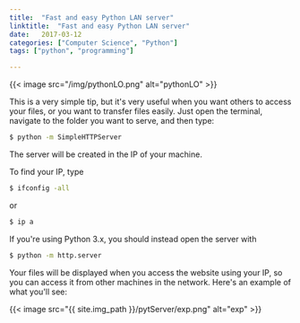 ```yaml
---
title:  "Fast and easy Python LAN server"
linktitle:  "Fast and easy Python LAN server"
date:   2017-03-12
categories: ["Computer Science", "Python"]
tags: ["python", "programming"]

---
```

{{< image
    src="/img/pythonLO.png"
    alt="pythonLO" >}}


This is a very simple tip, but it's very useful when you want others to access your files, or you want to transfer files easily.
Just open the terminal, navigate to the folder you want to serve, and then type:

~~~bash
$ python -m SimpleHTTPServer
~~~
The server will be created in the IP of your machine.

To find your IP, type
~~~bash
$ ifconfig -all
~~~
or
~~~bash
$ ip a
~~~

If you're using Python 3.x, you should instead open the server with
~~~bash
$ python -m http.server
~~~

Your files will be displayed when you access the website using your IP, so you can access it from other machines in the network. Here's an example of what you'll see:

{{< image
    src="{{ site.img_path }}/pytServer/exp.png"
    alt="exp" >}}
